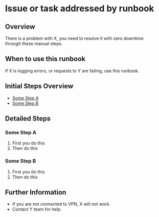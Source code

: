 # Issue or task addressed by runbook

## Overview

There is a problem with X, you need to resolve it with zero downtime through these manual steps.

## When to use this runbook

If X is logging errors, or requests to Y are failing, use this runbook.

## Initial Steps Overview

- [Some Step A](#some-step-a)
- [Some Step B](#some-step-b)

## Detailed Steps

### Some Step A
1. First you do this
2. Then do this

### Some Step B
1. First you do this
2. Then do this

## Further Information
- If you are not connected to VPN, X will not work.
- Contact Y team for help.
